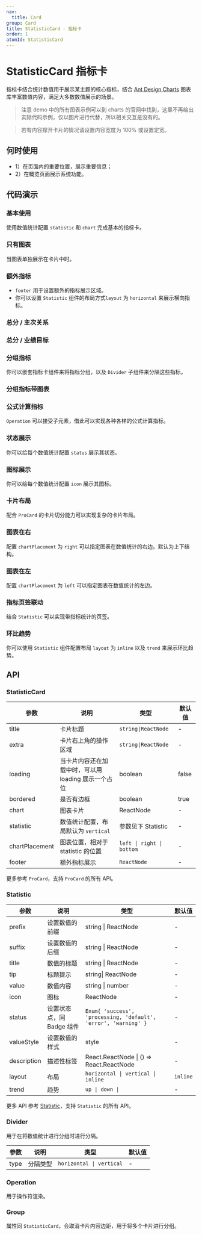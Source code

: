 ```yaml
---
nav:
  title: Card
group: Card
title: StatisticCard - 指标卡
order: 1
atomId: StatisticCard
---
```


# StatisticCard 指标卡

指标卡结合统计数值用于展示某主题的核心指标，结合 [Ant Design Charts](https://charts.ant.design/) 图表库丰富数值内容，满足大多数数值展示的场景。

> 注意 demo 中的所有图表示例可以到 charts 的官网中找到，这里不再给出实际代码示例，仅以图片进行代替，所以相关交互是没有的。

> 若有内容撑开卡片的情况请设置内容宽度为 100% 或设置定宽。

## 何时使用

- 1）在页面内的重要位置，展示重要信息；
- 2）在概览页面展示系统功能。

## 代码演示

### 基本使用

使用数值统计配置 `statistic` 和 `chart` 完成基本的指标卡。

<code src="../../../../demos/card/StatisticCard/basic.tsx" background="var(--main-bg-color)"  oldtitle="基本使用"></code>

### 只有图表

当图表单独展示在卡片中时。

<code src="../../../../demos/card/StatisticCard/chart.tsx" background="var(--main-bg-color)" oldtitle="只有图表" ></code>

### 额外指标

- `footer` 用于设置额外的指标展示区域。
- 你可以设置 `Statistic` 组件的布局方式`layout` 为 `horizontal` 来展示横向指标。

### 总分 / 主次关系

<code src="../../../../demos/card/StatisticCard/total.tsx" background="var(--main-bg-color)" oldtitle="总分/主次关系" ></code>

### 总分 / 业绩目标

<code src="../../../../demos/card/StatisticCard/total-layout.tsx" background="var(--main-bg-color)" oldtitle="总分/业绩目标" ></code>

### 分组指标

你可以嵌套指标卡组件来将指标分组，以及 `Divider` 子组件来分隔这些指标。

### 分组指标带图表

<code src="../../../../demos/card/StatisticCard/group-chart.tsx" background="var(--main-bg-color)"  oldtitle="分组指标带图表"></code>

### 公式计算指标

`Operation` 可以接受子元素，借此可以实现各种各样的公式计算指标。

<code src="../../../../demos/card/StatisticCard/fomula.tsx" background="var(--main-bg-color)" oldtitle="公式计算指标" ></code>

### 状态展示

你可以给每个数值统计配置 `status` 展示其状态。

<code src="../../../../demos/card/StatisticCard/status.tsx" background="var(--main-bg-color)" oldtitle="状态展示" ></code>

### 图标展示

你可以给每个数值统计配置 `icon` 展示其图标。

<code src="../../../../demos/card/StatisticCard/icon.tsx" background="var(--main-bg-color)" oldtitle="图标展示" ></code>

### 卡片布局

配合 `ProCard` 的卡片切分能力可以实现复杂的卡片布局。

<code src="../../../../demos/card/StatisticCard/layout.tsx" background="var(--main-bg-color)" oldtitle="卡片布局" ></code>

### 图表在右

配置 `chartPlacement` 为 `right` 可以指定图表在数值统计的右边。默认为上下结构。

<code src="../../../../demos/card/StatisticCard/horizontal.tsx" background="var(--main-bg-color)" oldtitle="图表在右" ></code>

### 图表在左

配置 `chartPlacement` 为 `left` 可以指定图表在数值统计的左边。

<code src="../../../../demos/card/StatisticCard/horizontal-left.tsx" background="var(--main-bg-color)" oldtitle="图表在左" ></code>

### 指标页签联动

结合 `Statistic` 可以实现带指标统计的页签。

<code src="../../../../demos/card/StatisticCard/tabs-statistic.tsx" background="var(--main-bg-color)" oldtitle="带指标页签" ></code>

### 环比趋势

你可以使用 `Statistic` 组件配置布局 `layout` 为 `inline` 以及 `trend` 来展示环比趋势。

<code src="../../../../demos/card/StatisticCard/trend.tsx" background="var(--main-bg-color)" oldtitle="环比趋势" ></code>

## API

### StatisticCard

| 参数           | 说明                                                | 类型                      | 默认值 |
| -------------- | --------------------------------------------------- | ------------------------- | ------ |
| title          | 卡片标题                                            | `string\|ReactNode`       | -      |
| extra          | 卡片右上角的操作区域                                | `string\|ReactNode`       | -      |
| loading        | 当卡片内容还在加载中时，可以用 loading 展示一个占位 | boolean                   | false  |
| bordered       | 是否有边框                                          | boolean                   | true   |
| chart          | 图表卡片                                            | ReactNode                 | -      |
| statistic      | 数值统计配置，布局默认为 `vertical`                 | 参数见下 Statistic        | -      |
| chartPlacement | 图表位置，相对于 statistic 的位置                   | `left \| right \| bottom` | -      |
| footer         | 额外指标展示                                        | `ReactNode`               | -      |

更多参考 `ProCard`，支持 `ProCard` 的所有 API。

### Statistic

| 参数        | 说明                      | 类型                                                            | 默认值   |
| ----------- | ------------------------- | --------------------------------------------------------------- | -------- |
| prefix      | 设置数值的前缀            | string \| ReactNode                                             | -        |
| suffix      | 设置数值的后缀            | string \| ReactNode                                             | -        |
| title       | 数值的标题                | string \| ReactNode                                             | -        |
| tip         | 标题提示                  | string\| ReactNode                                              | -        |
| value       | 数值内容                  | string \| number                                                | -        |
| icon        | 图标                      | ReactNode                                                       | -        |
| status      | 设置状态点，同 Badge 组件 | `Enum{ 'success', 'processing, 'default', 'error', 'warning' }` | -        |
| valueStyle  | 设置数值的样式            | style                                                           | -        |
| description | 描述性标签                | React.ReactNode \| () => React.ReactNode                        | -        |
| layout      | 布局                      | `horizontal \| vertical \| inline`                              | `inline` |
| trend       | 趋势                      | `up \| down \|`                                                 | -        |

更多 API 参考 [Statistic](https://ant.design/components/statistic-cn/)，支持 `Statistic` 的所有 API。

### Divider

用于在将数值统计进行分组时进行分隔。

| 参数 | 说明     | 类型                     | 默认值 |
| ---- | -------- | ------------------------ | ------ |
| type | 分隔类型 | `horizontal \| vertical` | -      |

### Operation

用于操作符渲染。

### Group

属性同 `StatisticCard`，会取消卡片内容边距，用于将多个卡片进行分组。
